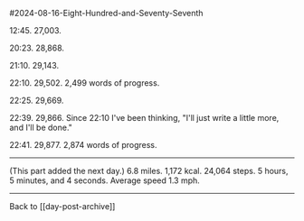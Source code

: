 #2024-08-16-Eight-Hundred-and-Seventy-Seventh

12:45.  27,003.

20:23.  28,868.

21:10.  29,143.

22:10.  29,502.  2,499 words of progress.

22:25.  29,669.

22:39.  29,866.  Since 22:10 I've been thinking, "I'll just write a little more, and I'll be done."

22:41.  29,877.  2,874 words of progress.

---
(This part added the next day.)  6.8 miles.  1,172 kcal.  24,064 steps.  5 hours, 5 minutes, and 4 seconds.  Average speed 1.3 mph.

---
Back to [[day-post-archive]]